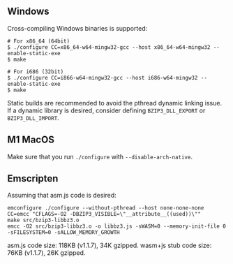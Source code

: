 ## Windows

Cross-compiling Windows binaries is supported:

```console
# For x86_64 (64bit)
$ ./configure CC=x86_64-w64-mingw32-gcc --host x86_64-w64-mingw32 --enable-static-exe
$ make

# For i686 (32bit)
$ ./configure CC=i866-w64-mingw32-gcc --host i686-w64-mingw32 --enable-static-exe
$ make
```

Static builds are recommended to avoid the pthread dynamic linking issue. If a dynamic library is desired, consider defining `BZIP3_DLL_EXPORT` or `BZIP3_DLL_IMPORT`.

## M1 MacOS

Make sure that you run `./configure` with `--disable-arch-native`.

## Emscripten

Assuming that asm.js code is desired:

```
emconfigure ./configure --without-pthread --host none-none-none CC=emcc "CFLAGS=-O2 -DBZIP3_VISIBLE=\"__attribute__((used))\""
make src/bzip3-libbz3.o
emcc -O2 src/bzip3-libbz3.o -o libbz3.js -sWASM=0 --memory-init-file 0 -sFILESYSTEM=0 -sALLOW_MEMORY_GROWTH
```

asm.js code size: 118KB (v1.1.7), 34K gzipped.
wasm+js stub code size: 76KB (v1.1.7), 26K gzipped.
